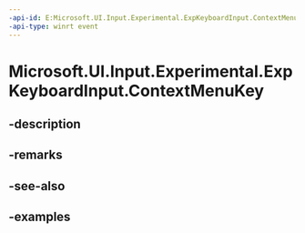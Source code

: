 ```yaml
---
-api-id: E:Microsoft.UI.Input.Experimental.ExpKeyboardInput.ContextMenuKey
-api-type: winrt event
---
```


# Microsoft.UI.Input.Experimental.ExpKeyboardInput.ContextMenuKey

<!--
public event Windows.Foundation.TypedEventHandler<Microsoft.UI.Input.Experimental.ExpKeyboardInput,Microsoft.UI.Input.Experimental.ExpContextMenuKeyEventArgs> ContextMenuKey;
-->


## -description

## -remarks

## -see-also

## -examples



